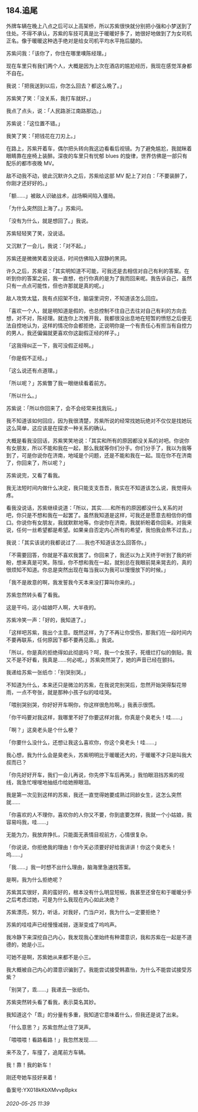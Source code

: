 ## 184.追尾
外牌车辆在晚上八点之后可以上高架桥，所以苏紫很快就分别把小强和小梦送到了住处。不得不承认，苏紫的车技可真是比于暖暖好多了，她很好地做到了为女司机正名。像于暖暖这种选手绝对是给女司机平均水平拖后腿的。


苏紫问我：「该你了，你住在哪里噢陈经理。」


现在车里只有我们两个人，大概是因为上次在酒店的尴尬经历，我现在感觉浑身都不自在。


我说：「把我送到以后，你怎么回去？都这么晚了。」


苏紫笑了笑：「没关系，我打车就好。」


我点了点头，说：「人民路浙江南路那边。」


苏紫说：「这位置不错。」


我笑了笑：「把钱花在刀刃上。」


在路上，苏紫开着车，偶尔把头转向我这边看看后视镜。为了避免尴尬，我就眯着眼睛靠在座椅上装醉。深夜的车里只有忧郁 blues 的旋律，世界仿佛是一部只有配乐的都市夜晚 MV。


敌不动我不动，彼此沉默许久之后，苏紫给这部 MV 配上了对白：「不要装醉了，你刚才还好好的。」


「额……」被敌人识破战术，战场瞬间陷入僵局。


「为什么突然回上海了。」苏紫问。


「没有为什么，就是想回了。」我说。


苏紫轻轻笑了笑，没说话。


又沉默了一会儿，我说：「对不起。」


苏紫还是微微笑着没说话，时间仿佛陷入寂静的黑洞。


许久之后，苏紫说：「其实明知道不可能，可我还是去相信对自己有利的答案。在听到你的答案之前，我一直想，也行你真的是为了我而回来呢。我告诉自己，虽然只有一点点可能性，但也许那就是真的呢。」


敌人攻势太猛，我有点招架不住，脑袋里词穷，不知道该怎么回应。


「喜欢一个人，就是明知道是假的，也总控制不住自己去往对自己有利的方向去想，对不对，陈经理。就连你上次推开我，我都很没出息地在短暂的愤怒之后便无法自控地认为，这样的情况你会都拒绝，正说明你是一个有责任心有担当有自控力的男人，我还偏偏就更喜欢你这副假正经的样子。」


「这我得纠正一下，我可没假正经啊。」


「你是假不正经。」


「这么说还有点道理。」


「所以呢？」苏紫瞥了我一眼继续看着前方。


「所以什么。」


苏紫说：「所以你回来了，会不会经常来找我玩。」


我不知道该如何回应，因为我很清楚，苏紫所说的经常找她玩绝对不仅仅是找她玩这么简单，这应该是在探求一种关系的确认。


大概是看我没回话，苏紫笑笑地说：「其实和所有的原因都没关系的对吧。你说你有女朋友，所以不能和我在一起，那么我就等你们分手。你们分手了，我以为我等到了，可是你说你在济南，地域是个问题，还是不能和我在一起。现在你不在济南了，你回来了，所以呢？」


苏紫说完，又看了看我。


我无法短时间内做什么决定，我只能支支吾吾，我实在不知道该怎么说，我觉得头疼。


看我没说话，苏紫继续说道：「所以，其实……和所有的原因都没什么关系的对吧，你只是不想和我在一起罢了。虽然我知道是这样，可我还是愿意去相信你的借口。你说你有女朋友，我就默默地等。你说你在济南，我就祈盼着你回来。对我来说，任何一丝希望都是希望。如果亲自否定内心所有的希望，我怕我会熬不过去。」


我说：「其实该说的我都说过了……我也不知道该怎么回答你。」


「不需要回答，你就是不喜欢我罢了。你回来了，我还以为上天终于听到了我的祈盼，想来真是可笑。陈恒，你不想和我在一起，就别总在我眼前晃来晃去的，真的很烦知不知道。你总是突然出现在每当我以为我可以慢慢放下的时候。」


「我不是故意的啊，我发誓我今天本来没打算叫你来的。」


苏紫忽然转头看了看我。


这是干吗，这小姑娘吓人啊，大半夜的。


苏紫冷笑一声：「好的，我知道了。」


「这样吧苏紫，我出个主意。既然这样，为了不再让你受伤，那我们在一段时间内不要再联系，任何原因下都不要再见面。」我说。


「所以，你是真的拒绝得如此彻底吗？呵，我一个女孩子，死缠烂打似的倒贴，我又不是不好看，我真是……何必呢。」苏紫突然哭了，她的声音已经在颤抖。


我递给苏紫一张纸巾：「别哭别哭。」


不知道为什么，本来还只是微泣的苏紫，在我说完别哭后，忽然开始哭得梨花带雨，一点不夸张，就是那种小孩子似的哇哇哭。


「喂别哭别哭，你好好开车啊你，你这样很危险啊。」我表示很慌。


「你干吗要对我这样，我哪里不好了你要这样对我，你真是个臭老头！哇……」


「啊？」这臭老头是个什么梗？


「你要什么没什么，还想让我这么喜欢你，你这个臭老头！哇……」


我心想，我为什么会是臭老头，苏紫明明比于暖暖还大的，于暖暖不才只是叫我大叔而已？


「你先好好开车，我们一会儿再说，你先停下车后再哭。」我怕眼泪挡苏紫的视线，我急忙嗖嗖地抽纸巾给她擦眼泪。


我是第一次见到这样的苏紫，我还一直觉得她要成熟过同龄女生，这怎么突然就……


「你喜欢的人不理你，喜欢你的人你又不要，你到底要怎样，我就一个小姑娘，我容易吗我，哇……」


无能为力，我放弃挣扎，只能面无表情目视前方，心情很复杂。


「你说说，你拒绝我的理由！你今天必须要好好给我讲讲！你这个臭老头！呜……」


「我……」我一时想不出什么理由，脑海里急速找答案。


是啊，我为什么拒绝呢？


苏紫其实很好，真的蛮好的，根本没有什么明显短板，我甚至还曾在和于暖暖分手之后考虑过她，可是为什么我现在内心如此决绝？


苏紫漂亮，努力，听话，对我好，门当户对，我为什么一定要拒绝？


苏紫的哇哇声已经慢慢减弱，逐渐变成了呜呜声。


我冷静下来深挖自己内心，我发现我心里始终有种潜意识，我和苏紫在一起是不道德的，她是小三。


可她不是啊，苏紫她从来都不是小三。


我大概被自己内心的潜意识骗到了。我能尝试接受韩嘉怡，为什么不能尝试接受苏紫？


「别哭了，乖……」我递去一张纸巾。


苏紫突然转头看了看我，表示莫名其妙。


我知道这个「乖」的分量有多重，我知道它意味着什么，但我还是说了出来。


「什么意思？」苏紫忽然止住了哭声。


「喂喂喂！看路看路！」我忽然发现……


来不及了，车撞了，追尾前方车辆。


我！靠！我的新车！


刚还夸她车技好来着！


备案号:YX018kKbXMvvpBpkx


###### 2020-05-25 11:39
